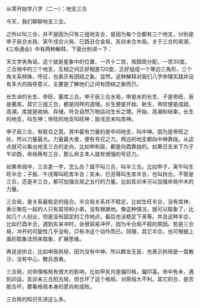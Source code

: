 从零开始学八字（二一）：地支三合

今天，我们聊聊地支三合。

之所以叫三合，并不是因为只有三组地支合，是因为每个合都有三个地支，分别是申子辰合水局、寅午戌合火局、巳酉丑合金局、亥卯未合木局。关于三合的来源，《三命通会》中有两种解释，下面分别讲一下：

天文学夹角说。这个就是星象中的位置，一共十二宫，按圆周分配，一宫30度。三合局中的三个地支，互相之间正好相差120度，正好组成一个等边三角形，三个角关系特殊，呼应，也表示有团结之象。显然，这种解释对我们八字命理实践并没有多大的指导意义，主要是了解他们之间有团结之象而已。

长生诀的长生、帝旺、墓库三合。申子辰三合水局，申是水的长生、子是帝旺、辰是墓库。其它三组三合，都是同样的道理。长生便是开始、新生，帝旺便是成就、高潮，库就是收纳、存储，符合自然万物运动生长之理。开始、高潮和结束。长生的地支，叫生神；帝旺的地支叫旺神；辰戌丑未叫库神。

申子辰三合，有联合之意。其中最有力量的是中间地支，叫中神。因为是帝旺之处，所以力量最大。力量最大者，便有号召之力。两边的地支都向中神靠拢。从这点就可以看出地支三合的走向，比如申和辰，都是向酉靠拢的。如果日支坐下为子午卯酉，命局再有三合，那么命主本人就有很强的号召力。

如果命局中，三合差一字，怎么办？就不叫三合，叫半三合。比如申子，寅午叫生旺半合；子辰、午戌等叫旺库半合；亥未、巳丑等叫生库半合，也叫拱合。不管是三合，还是半三合，都可加强合局之五行的力量。比如亥卯未可以加强命局中木的力量。

三合局，是关系最稳定的组合。半合局关系并不稳定，比如生旺半合，没有库神，表示聚在一起的人只有首领和小弟，没有根据地。像这种情况，就可以取象了，比如几个人创业，但是没有固定的工作地点，最后也没稳定下来等。并且这种半合，比如巳酉半合，遇到亥来冲时，会很容易冲开，因为半合局不稳的原因。若是三合局，冲开的可能性几乎没有，只有冲这个动作而已。同理，其它半合，也可根据上面的取象法则来取象，扩展思维。

再说说拱合，比如申辰拱局，因为没有中神，所以群龙无首，也表示拱局是一盘散沙，没有中心，散兵游勇。

三合局，对命理格局有很大的影响，比如甲亥月是偏印格，偏印喜。命中有未，遇到卯运，亥卯未三合阳刃局，但合坏了这个格局，对原局大不利。其它的合，是否能合坏，要看格局本身的意向和成败。

三合局的知识先讲这么多。

